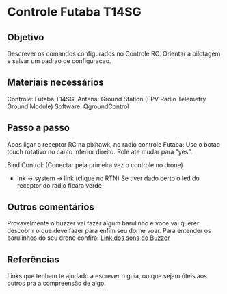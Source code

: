 # Controle Futaba T14SG

## Objetivo

Descrever os comandos configurados no Controle RC. Orientar a pilotagem e salvar um padrao de configuracao.

## Materiais necessários

Controle: Futaba T14SG.
Antena: Ground Station (FPV Radio Telemetry Ground Module)
Software: QgroundControl

## Passo a passo

Apos ligar o receptor RC na pixhawk, no radio controle Futaba:
Use o botao touch rotativo no canto inferior direito. Role ate mudar para "yes". 

Bind Control: (Conectar pela primeira vez o controle no drone)

* lnk -> system -> link (clique no RTN) 
Se tiver dado certo o led do receptor do radio ficara verde


## Outros comentários

Provavelmente o buzzer vai fazer algum barulinho e voce vai querer descobrir o que deve fazer para enfim seu dorne voar.
Para entender os barulinhos do seu drone confira: [Link dos sons do Buzzer](https://docs.px4.io/master/en/getting_started/tunes.html)

## Referências

Links que tenham te ajudado a escrever o guia, ou que sejam úteis aos outros pra a compreensão de algo.
